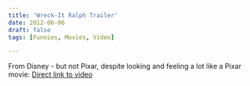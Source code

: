 ```yaml
---
title: 'Wreck-It Ralph Trailer'
date: 2012-06-06
draft: false
tags: [Funnies, Movies, Video]

---
```


From Disney - but not Pixar, despite looking and feeling a lot like a Pixar movie: [Direct link to video](http://youtu.be/GHDQHVkYq4g)